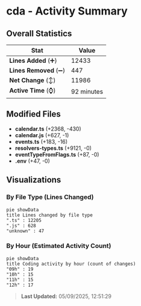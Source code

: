 # cda - Activity Summary 

## Overall Statistics

| Stat                   | Value                                                             |
| ---------------------- | ----------------------------------------------------------------- |
| **Lines Added** (➕)   | 12433                                          |
| **Lines Removed** (➖) | 447                                        |
| **Net Change** (↕)    | 11986                |
| **Active Time** (⌚)   | 92 minutes |


## Modified Files
- **calendar.ts** (+2368, -430)
- **calendar.js** (+627, -1)
- **events.ts** (+183, -16)
- **resolvers-types.ts** (+9121, -0)
- **eventTypeFromFlags.ts** (+87, -0)
- **.env** (+47, -0)

## Visualizations

### By File Type (Lines Changed)

```mermaid
pie showData
title Lines changed by file type
".ts" : 12205
".js" : 628
"unknown" : 47
```

### By Hour (Estimated Activity Count)

```mermaid
pie showData
title Coding activity by hour (count of changes)
"09h" : 19
"10h" : 15
"11h" : 15
"12h" : 17
```


> **Last Updated:** 05/09/2025, 12:51:29